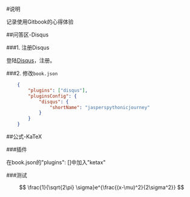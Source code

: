 
#说明

记录使用Gitbook的心得体验

##问答区-Disqus

###1. 注册Disqus

登陆[Disqus](https://disqus.com/)，注册。

###2. 修改`book.json`

```json
    {
        "plugins": ["disqus"],
        "pluginsConfig": {
            "disqus": {
                "shortName": "jasperspythonicjourney"
            }
        }  
    } 
```

##公式-KaTeX

###插件

在book.json的"plugins": []中加入"ketax"

###测试

$$
\frac{1}{\sqrt{2\pi} \sigma}e^{\frac{(x-\mu)^2}{2\sigma^2}}
$$



